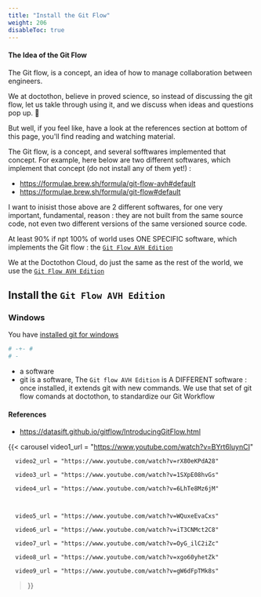 ```yaml
---
title: "Install the Git Flow"
weight: 206
disableToc: true
---
```



#### The Idea of the Git Flow

The Git flow, is a concept, an idea of how to manage collaboration between engineers.

We at doctothon, believe in proved science, so instead of discussing the git flow, let us takle through using it, and we discuss when ideas and questions pop up. :hammer:

But well, if you feel like, have a look at the references section at bottom of this page, you'll find reading and watching material.

The Git flow, is a concept, and several sofftwares implemented that concept. For example, here below are two different softwares, which implement that concept (do not install any of them yet!) :
* https://formulae.brew.sh/formula/git-flow-avh#default
* https://formulae.brew.sh/formula/git-flow#default

I want to inisist those above are 2 different softwares, for one very important, fundamental, reason : they are not built from the same source code, not even two different versions of the same versioned source code.


At least 90% if npt 100% of world uses ONE SPECIFIC software, which implements the Git flow : the [`Git Flow AVH Edition`](https://github.com/petervanderdoes/gitflow-avh)

We at the Doctothon Cloud, do just the same as the rest of the world, we use the [`Git Flow AVH Edition`](https://github.com/petervanderdoes/gitflow-avh)

## Install the `Git Flow AVH Edition`

### Windows

You have [installed git for windows](/fr/gitworkflows/install-git/)

```bash
# -+- #
# -

```


* a software
* git is a software, The `Git flow AVH Edition` is A DIFFERENT software : once installed, it extends git with new commands. We use that set of git flow comands at doctothon, to standardize our Git Workflow


#### References

* https://datasift.github.io/gitflow/IntroducingGitFlow.html


{{< carousel
      video1_url = "https://www.youtube.com/watch?v=BYrt6luynCI"

      video2_url = "https://www.youtube.com/watch?v=rX80eKPdA28"

      video3_url = "https://www.youtube.com/watch?v=1SXpE08hvGs"

      video4_url = "https://www.youtube.com/watch?v=6LhTe8Mz6jM"



      video5_url = "https://www.youtube.com/watch?v=WQuxeEvaCxs"

      video6_url = "https://www.youtube.com/watch?v=iT3CNMct2C8"

      video7_url = "https://www.youtube.com/watch?v=OyG_ilC2iZc"

      video8_url = "https://www.youtube.com/watch?v=xgo60yhetZk"

      video9_url = "https://www.youtube.com/watch?v=gW6dFpTMk8s"

>}}

